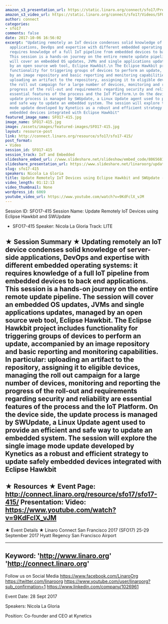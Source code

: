 ```yaml
---
amazon_s3_presentation_url: https://static.linaro.org/connect/sfo17/Presentations/SFO17-415%20Update%20Remotely%20with%20Hawkbit.pdf
amazon_s3_video_url: https://static.linaro.org/connect/sfo17/Videos/SFO17-415%20-%20Update%20Remotely%20IoT%20Devices%20using%20Eclipse%20Hawkbit%20and%20SWUpdate.mp4
author: connect
categories:
- sfo17
comments: false
date: 2017-10-06 16:56:02
excerpt: "Updating remotely an IoT device condenses solid knowledge of server-side
  applications, DevOps and expertise with different embedded operating systems: it
  requires knowledge of a full IoT pipeline from embedded devices to back end applications.\n
  This session is a hands-on journey on the entire remote update pipeline. The session
  will cover an embedded OS updates, JVMs and single applications updates, managed
  by an open source web tool, Eclipse Hawkbit.\n The Eclipse Hawkbit project includes
  functionality for triggering groups of devices to perform an update, accompanied
  by an image repository and basic reporting and monitoring capabilities.\n In particular:
  uploading an artifact to the repository, assigning it to eligible devices, managing
  the roll out campaign for a large number of devices, monitoring and reporting the
  progress of the roll-out and requirements regarding security and reliability are
  essential features of the process and the IoT Platform.\n On the device side, the
  update process is managed by SWUpdate, a Linux Update agent used to provide an efficient
  and safe way to update an embedded system. The session will explore the single image
  mode update developed by Kynetics as a robust and efficient strategy to update safely
  embedded devices integrated with Eclipse Hawkbit"
featured_image_name: SFO17-415.jpg
image_name: SFO17-415.jpg
image: /assets/images/featured-images/SFO17-415.jpg
layout: resource-post
link: http://connect.linaro.org/resource/sfo17/sfo17-415/
post_format:
- Video
session_id: SFO17-415
session_track: IoT and Embedded
slideshare_embed_url: //www.slideshare.net/slideshow/embed_code/80656816
slideshare_presentation_url: https://www.slideshare.net/linaroorg/update-remotely-iot-devices-using-eclipse-hawkbit-and-swupdate-sfo17415
slug: sfo17-415
speakers: Nicola La Gloria
title: Update Remotely IoT Devices using Eclipse Hawkbit and SWUpdate - SFO17-415
video_length: 01:12:13
video_thumbnail: None
wordpress_id: 6069
youtube_video_url: https://www.youtube.com/watch?v=9KdFclX_vJM
---
```


Session ID: SFO17-415
Session Name: Update Remotely IoT Devices using Eclipse Hawkbit and SWUpdate
- SFO17-415
Speaker: Nicola La Gloria
Track: LITE

★ Session Summary ★
Updating remotely an IoT device condenses solid knowledge of server-side applications, DevOps and expertise with different embedded operating systems: it requires knowledge of a full IoT pipeline from embedded devices to back end applications.
This session is a hands-on journey on the entire remote update pipeline. The session will cover an embedded OS updates, JVMs and single applications updates, managed by an open source web tool, Eclipse Hawkbit.
The Eclipse Hawkbit project includes functionality for triggering groups of devices to perform an update, accompanied by an image repository and basic reporting and monitoring capabilities.
In particular: uploading an artifact to the repository, assigning it to eligible devices, managing the roll out campaign for a large number of devices, monitoring and reporting the progress of the roll-out and requirements regarding security and reliability are essential features of the process and the IoT Platform.
On the device side, the update process is managed by SWUpdate, a Linux Update agent used to provide an efficient and safe way to update an embedded system. The session will explore the single image mode update developed by Kynetics as a robust and efficient strategy to update safely embedded devices integrated with Eclipse Hawkbit
---------------------------------------------------
★ Resources ★
Event Page: http://connect.linaro.org/resource/sfo17/sfo17-415/
Presentation:
Video: https://www.youtube.com/watch?v=9KdFclX_vJM
---------------------------------------------------

★ Event Details ★
Linaro Connect San Francisco 2017 (SFO17)
25-29 September 2017
Hyatt Regency San Francisco Airport

---------------------------------------------------
Keyword:
'http://www.linaro.org'
'http://connect.linaro.org'
---------------------------------------------------
Follow us on Social Media
https://www.facebook.com/LinaroOrg
https://twitter.com/linaroorg
https://www.youtube.com/user/linaroorg?sub_confirmation=1
https://www.linkedin.com/company/1026961

Event Date: 28 Sept 2017

Speakers: Nicola La Gloria

Position: Co-founder and CEO at Kynetics